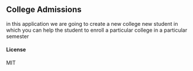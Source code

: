 ## College Admissions

in this application we are going to create a new college new student in which you can help the student to enroll a particular college in a particular semester

#### License

MIT